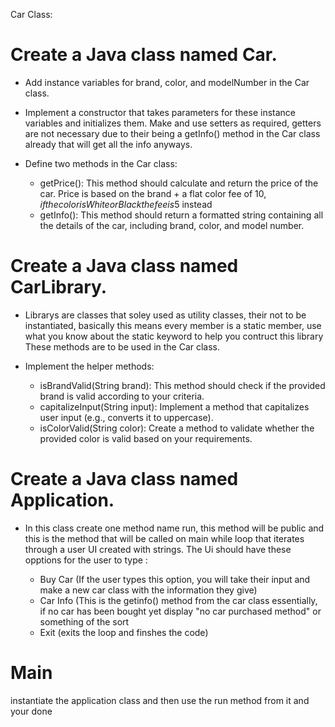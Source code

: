 Car Class:

# Create a Java class named Car.
- Add instance variables for brand, color, and modelNumber in the Car class.
  
- Implement a constructor that takes parameters for these instance variables and initializes them. Make and use setters as required, getters are not necessary due to their being a getInfo()
method in the Car class already that will get all the info anyways.

- Define two methods in the Car class:
    - getPrice(): This method should calculate and return the price of the car. Price is based on the brand + a flat color fee of 10$, if the color is White or Black the fee is 5$ instead
    - getInfo(): This method should return a formatted string containing all the details of the car, including brand, color, and model number.
 
# Create a Java class named CarLibrary.
- Librarys are classes that soley used as utility classes, their not to be instantiated, basically this means every member is a static member, use what you know about the static keyword to help you contruct this library
These methods are to be used in the Car class.

- Implement the helper methods:
    - isBrandValid(String brand): This method should check if the provided brand is valid according to your criteria.
    - capitalizeInput(String input): Implement a method that capitalizes user input (e.g., converts it to uppercase).
    - isColorValid(String color): Create a method to validate whether the provided color is valid based on your requirements. 

# Create a Java class named Application.
- In this class create one method name run, this method will be public and this is the method that will be called on main  while loop that iterates through a user UI created with strings. The Ui should have these opptions
for the user to type :

  - Buy Car (If the user types this option, you will take their input and make a new car class with the information they give)
  - Car Info (This is the getinfo() method from the car class essentially, if no car has been bought yet display "no car purchased method" or something of the sort
  - Exit (exits the loop and finshes the code)

# Main
instantiate the application class and then use the run method from it and your done
